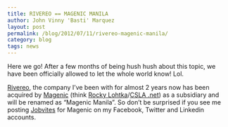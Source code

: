 ```yaml
---
title: RIVEREO == MAGENIC MANILA
author: John Vinny 'Basti' Marquez
layout: post
permalink: /blog/2012/07/11/rivereo-magenic-manila/
category: blog
tags: news
---
```

Here we go! After a few months of being hush hush about this topic, we have been officially allowed to let the whole world know! Lol.

<a href="http://www.rivereo.com/" target="_blank">Rivereo</a>, the company I&#8217;ve been with for almost 2 years now has been acquired by <a title="Magenic" href="http://magenic.com/" target="_blank">Magenic</a> (think <a href="http://lhotka.net/" target="_blank">Rocky Lohtka</a>/<a href="http://www.lhotka.net/cslanet/" target="_blank">CSLA .net</a>) as a subsidiary and will be renamed as &#8220;Magenic Manila&#8221;. So don&#8217;t be surprised if you see me posting <a href="http://recruiting.jobvite.com/" target="_blank">Jobvites</a> for Magenic on my Facebook, Twitter and Linkedin accounts.